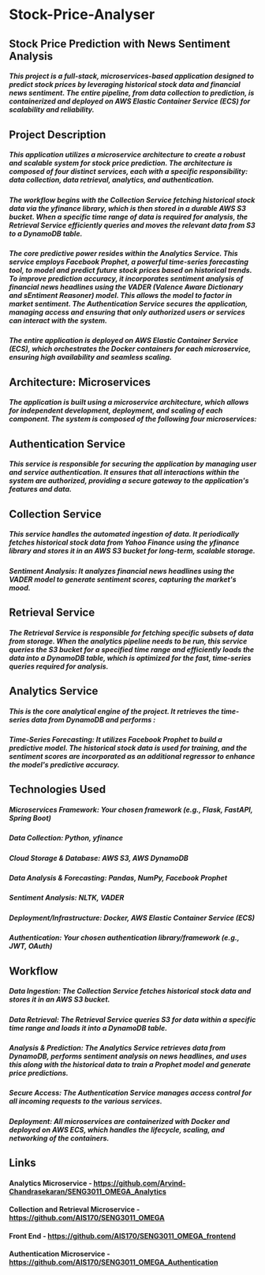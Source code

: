 # Stock-Price-Analyser

## Stock Price Prediction with News Sentiment Analysis
##### This project is a full-stack, microservices-based application designed to predict stock prices by leveraging historical stock data and financial news sentiment. The entire pipeline, from data collection to prediction, is containerized and deployed on AWS Elastic Container Service (ECS) for scalability and reliability.

## Project Description
##### This application utilizes a microservice architecture to create a robust and scalable system for stock price prediction. The architecture is composed of four distinct services, each with a specific responsibility: data collection, data retrieval, analytics, and authentication.
##### The workflow begins with the Collection Service fetching historical stock data via the yfinance library, which is then stored in a durable AWS S3 bucket. When a specific time range of data is required for analysis, the Retrieval Service efficiently queries and moves the relevant data from S3 to a DynamoDB table.
##### The core predictive power resides within the Analytics Service. This service employs Facebook Prophet, a powerful time-series forecasting tool, to model and predict future stock prices based on historical trends. To improve prediction accuracy, it incorporates sentiment analysis of financial news headlines using the VADER (Valence Aware Dictionary and sEntiment Reasoner) model. This allows the model to factor in market sentiment. The Authentication Service secures the application, managing access and ensuring that only authorized users or services can interact with the system.
##### The entire application is deployed on AWS Elastic Container Service (ECS), which orchestrates the Docker containers for each microservice, ensuring high availability and seamless scaling.

## Architecture: Microservices
##### The application is built using a microservice architecture, which allows for independent development, deployment, and scaling of each component. The system is composed of the following four microservices:

## Authentication Service
##### This service is responsible for securing the application by managing user and service authentication. It ensures that all interactions within the system are authorized, providing a secure gateway to the application's features and data.

## Collection Service
##### This service handles the automated ingestion of data. It periodically fetches historical stock data from Yahoo Finance using the yfinance library and stores it in an AWS S3 bucket for long-term, scalable storage.
##### Sentiment Analysis: It analyzes financial news headlines using the VADER model to generate sentiment scores, capturing the market's mood.


## Retrieval Service
##### The Retrieval Service is responsible for fetching specific subsets of data from storage. When the analytics pipeline needs to be run, this service queries the S3 bucket for a specified time range and efficiently loads the data into a DynamoDB table, which is optimized for the fast, time-series queries required for analysis.

## Analytics Service
##### This is the core analytical engine of the project. It retrieves the time-series data from DynamoDB and performs : 
##### Time-Series Forecasting: It utilizes Facebook Prophet to build a predictive model. The historical stock data is used for training, and the sentiment scores are incorporated as an additional regressor to enhance the model's predictive accuracy.

## Technologies Used
##### Microservices Framework: Your chosen framework (e.g., Flask, FastAPI, Spring Boot)
##### Data Collection: Python, yfinance
##### Cloud Storage & Database: AWS S3, AWS DynamoDB
##### Data Analysis & Forecasting: Pandas, NumPy, Facebook Prophet
##### Sentiment Analysis: NLTK, VADER
##### Deployment/Infrastructure: Docker, AWS Elastic Container Service (ECS)
##### Authentication: Your chosen authentication library/framework (e.g., JWT, OAuth)

## Workflow
##### Data Ingestion: The Collection Service fetches historical stock data and stores it in an AWS S3 bucket.
##### Data Retrieval: The Retrieval Service queries S3 for data within a specific time range and loads it into a DynamoDB table.
##### Analysis & Prediction: The Analytics Service retrieves data from DynamoDB, performs sentiment analysis on news headlines, and uses this along with the historical data to train a Prophet model and generate price predictions.
##### Secure Access: The Authentication Service manages access control for all incoming requests to the various services.
##### Deployment: All microservices are containerized with Docker and deployed on AWS ECS, which handles the lifecycle, scaling, and networking of the containers.


## Links
#### Analytics Microservice - https://github.com/Arvind-Chandrasekaran/SENG3011_OMEGA_Analytics
#### Collection and Retrieval Microservice - https://github.com/AIS170/SENG3011_OMEGA
#### Front End - https://github.com/AIS170/SENG3011_OMEGA_frontend
#### Authentication Microservice - https://github.com/AIS170/SENG3011_OMEGA_Authentication
